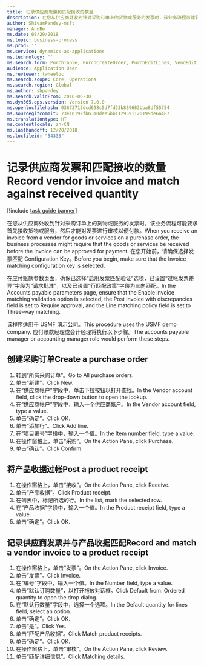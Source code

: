 ```yaml
---
title: 记录供应商发票和匹配接收的数量
description: 在您从供应商处收到针对采购订单上的货物或服务的发票时，该业务流程可能要求首先接收货物或服务，然后才能对发票进行审核以便付款。
author: ShivamPandey-msft
manager: AnnBe
ms.date: 08/29/2018
ms.topic: business-process
ms.prod: ''
ms.service: dynamics-ax-applications
ms.technology: ''
ms.search.form: PurchTable, PurchCreateOrder, PurchEditLines, VendEditInvoice, VendEditInvoiceDefaultQuantityForLinesDropDialog,  VendJournalMatch_PackingSlip, VendInvoiceMatchingDetails
audience: Application User
ms.reviewer: twheeloc
ms.search.scope: Core, Operations
ms.search.region: Global
ms.author: shpandey
ms.search.validFrom: 2016-06-30
ms.dyn365.ops.version: Version 7.0.0
ms.openlocfilehash: 03673713dcd698c5d7fd23b889683bba8df55754
ms.sourcegitcommit: 73e10192fb6318dee5bb1129591120199de6a487
ms.translationtype: HT
ms.contentlocale: zh-CN
ms.lasthandoff: 12/20/2018
ms.locfileid: "54333"
---
```

# <a name="record-vendor-invoice-and-match-against-received-quantity"></a><span data-ttu-id="250da-103">记录供应商发票和匹配接收的数量</span><span class="sxs-lookup"><span data-stu-id="250da-103">Record vendor invoice and match against received quantity</span></span>

[!include [task guide banner](../../includes/task-guide-banner.md)]

<span data-ttu-id="250da-104">在您从供应商处收到针对采购订单上的货物或服务的发票时，该业务流程可能要求首先接收货物或服务，然后才能对发票进行审核以便付款。</span><span class="sxs-lookup"><span data-stu-id="250da-104">When you receive an invoice from a vendor for goods or services on a purchase order, the business processes might require that the goods or services be received before the invoice can be approved for payment.</span></span> <span data-ttu-id="250da-105">在您开始前，请确保选择发票匹配 Configuration Key。</span><span class="sxs-lookup"><span data-stu-id="250da-105">Before you begin, make sure that the Invoice matching configuration key is selected.</span></span> 

<span data-ttu-id="250da-106">在应付账款参数页面，确保已选择“启用发票匹配验证”选项，已设置“过帐发票差异”字段为“请求批准”，以及已设置“行匹配政策”字段为三向匹配。</span><span class="sxs-lookup"><span data-stu-id="250da-106">In the Accounts payable parameters page, ensure that the Enable invoice matching validation option is selected, the Post invoice with discrepancies field is set to Require approval, and the Line matching policy field is set to Three-way matching.</span></span>

<span data-ttu-id="250da-107">该程序适用于 USMF 演示公司。</span><span class="sxs-lookup"><span data-stu-id="250da-107">This procedure uses the USMF demo company.</span></span> <span data-ttu-id="250da-108">应付账款经理或会计经理将执行以下步骤。</span><span class="sxs-lookup"><span data-stu-id="250da-108">The accounts payable manager or accounting manager role would perform these steps.</span></span>


## <a name="create-a-purchase-order"></a><span data-ttu-id="250da-109">创建采购订单</span><span class="sxs-lookup"><span data-stu-id="250da-109">Create a purchase order</span></span>
1. <span data-ttu-id="250da-110">转到“所有采购订单”。</span><span class="sxs-lookup"><span data-stu-id="250da-110">Go to All purchase orders.</span></span>
2. <span data-ttu-id="250da-111">单击“新建”。</span><span class="sxs-lookup"><span data-stu-id="250da-111">Click New.</span></span>
3. <span data-ttu-id="250da-112">在“供应商帐户”字段中，单击下拉按钮以打开查找。</span><span class="sxs-lookup"><span data-stu-id="250da-112">In the Vendor account field, click the drop-down button to open the lookup.</span></span>
4. <span data-ttu-id="250da-113">在“供应商帐户”字段中，输入一个供应商帐户。</span><span class="sxs-lookup"><span data-stu-id="250da-113">In the Vendor account field, type a value.</span></span>
5. <span data-ttu-id="250da-114">单击“确定”。</span><span class="sxs-lookup"><span data-stu-id="250da-114">Click OK.</span></span>
6. <span data-ttu-id="250da-115">单击“添加行”。</span><span class="sxs-lookup"><span data-stu-id="250da-115">Click Add line.</span></span>
7. <span data-ttu-id="250da-116">在“项目编号”字段中，输入一个值。</span><span class="sxs-lookup"><span data-stu-id="250da-116">In the Item number field, type a value.</span></span>
8. <span data-ttu-id="250da-117">在操作窗格上，单击“采购”。</span><span class="sxs-lookup"><span data-stu-id="250da-117">On the Action Pane, click Purchase.</span></span>
9. <span data-ttu-id="250da-118">单击“确认”。</span><span class="sxs-lookup"><span data-stu-id="250da-118">Click Confirm.</span></span>

## <a name="post-a-product-receipt"></a><span data-ttu-id="250da-119">将产品收据过帐</span><span class="sxs-lookup"><span data-stu-id="250da-119">Post a product receipt</span></span>
1. <span data-ttu-id="250da-120">在操作窗格上，单击“接收”。</span><span class="sxs-lookup"><span data-stu-id="250da-120">On the Action Pane, click Receive.</span></span>
2. <span data-ttu-id="250da-121">单击“产品收据”。</span><span class="sxs-lookup"><span data-stu-id="250da-121">Click Product receipt.</span></span>
3. <span data-ttu-id="250da-122">在列表中，标记所选的行。</span><span class="sxs-lookup"><span data-stu-id="250da-122">In the list, mark the selected row.</span></span>
4. <span data-ttu-id="250da-123">在“产品收据”字段中，输入一个值。</span><span class="sxs-lookup"><span data-stu-id="250da-123">In the Product receipt field, type a value.</span></span>
5. <span data-ttu-id="250da-124">单击“确定”。</span><span class="sxs-lookup"><span data-stu-id="250da-124">Click OK.</span></span>

## <a name="record-and-match-a-vendor-invoice-to-a-product-receipt"></a><span data-ttu-id="250da-125">记录供应商发票并与产品收据匹配</span><span class="sxs-lookup"><span data-stu-id="250da-125">Record and match a vendor invoice to a product receipt</span></span>
1. <span data-ttu-id="250da-126">在操作窗格上，单击“发票”。</span><span class="sxs-lookup"><span data-stu-id="250da-126">On the Action Pane, click Invoice.</span></span>
2. <span data-ttu-id="250da-127">单击“发票”。</span><span class="sxs-lookup"><span data-stu-id="250da-127">Click Invoice.</span></span>
3. <span data-ttu-id="250da-128">在“编号”字段中，输入一个值。</span><span class="sxs-lookup"><span data-stu-id="250da-128">In the Number field, type a value.</span></span>
4. <span data-ttu-id="250da-129">单击“默认订购数量”，以打开拖放对话框。</span><span class="sxs-lookup"><span data-stu-id="250da-129">Click Default from: Ordered quantity to open the drop dialog.</span></span>
5. <span data-ttu-id="250da-130">在“默认行数量”字段中，选择一个选项。</span><span class="sxs-lookup"><span data-stu-id="250da-130">In the Default quantity for lines field, select an option.</span></span>
6. <span data-ttu-id="250da-131">单击“确定”。</span><span class="sxs-lookup"><span data-stu-id="250da-131">Click OK.</span></span>
7. <span data-ttu-id="250da-132">单击“是”。</span><span class="sxs-lookup"><span data-stu-id="250da-132">Click Yes.</span></span>
8. <span data-ttu-id="250da-133">单击“匹配产品收据”。</span><span class="sxs-lookup"><span data-stu-id="250da-133">Click Match product receipts.</span></span>
9. <span data-ttu-id="250da-134">单击“确定”。</span><span class="sxs-lookup"><span data-stu-id="250da-134">Click OK.</span></span>
10. <span data-ttu-id="250da-135">在操作窗格上，单击“审核”。</span><span class="sxs-lookup"><span data-stu-id="250da-135">On the Action Pane, click Review.</span></span>
11. <span data-ttu-id="250da-136">单击“匹配详细信息”。</span><span class="sxs-lookup"><span data-stu-id="250da-136">Click Matching details.</span></span>

